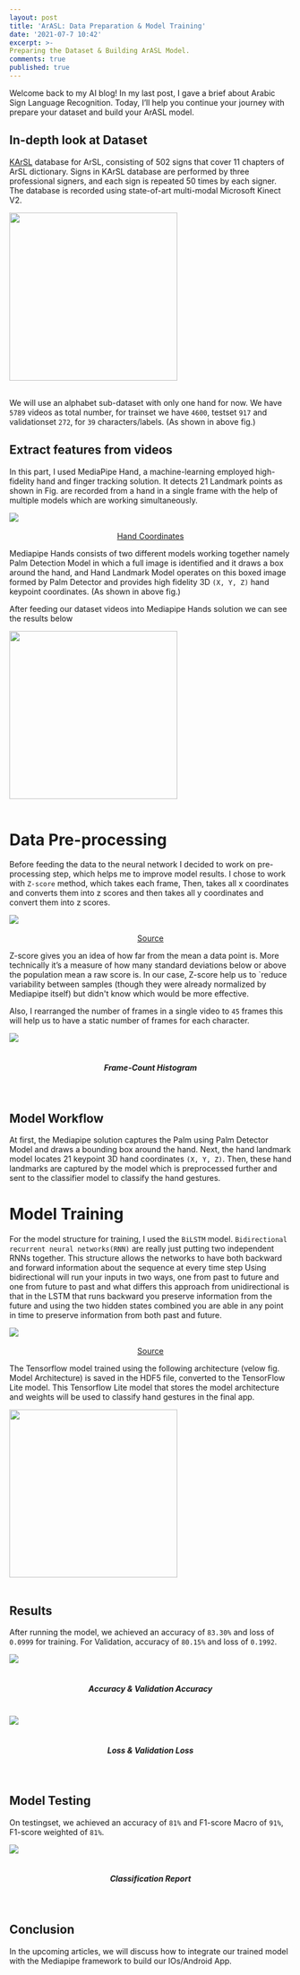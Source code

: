 ```yaml
---
layout: post
title: 'ArASL: Data Preparation & Model Training'
date: '2021-07-7 10:42'
excerpt: >-
Preparing the Dataset & Building ArASL Model.
comments: true
published: true
---
```


Welcome back to my AI blog! In my last post, I gave a brief about Arabic Sign Language Recognition. Today, I’ll help you continue your journey with prepare your dataset and build your ArASL model.

## In-depth look at Dataset
[KArSL](https://dl.acm.org/doi/10.1145/3423420) database for ArSL, consisting of 502 signs that cover 11 chapters of ArSL dictionary. Signs in KArSL database are performed by three professional signers, and each sign is repeated 50 times by each signer. The database is recorded using state-of-art multi-modal Microsoft Kinect V2.



<div class="fig figcenter fighighlight">
  <img width="300" height="300" src="/img/chars.png">
  <div class="figcaption" style="text-align: center;"><br>
  </div>
</div>

We will use an alphabet sub-dataset with only one hand for now. We have `5789` videos as total number, for trainset we have `4600`, testset `917` and validationset `272`, for `39` characters/labels. (As shown in above fig.)

## Extract features from videos
In this part, I used MediaPipe Hand, a machine-learning employed high-fidelity hand and finger tracking solution. It detects 21 Landmark points as shown in Fig. are recorded from a hand in a single frame with the help of multiple models which are working simultaneously.

<div class="fig figcenter fighighlight">
  <img src="https://miro.medium.com/max/1400/1*fMBLvkdLbg0MEfv7KbJZjQ.png">
  <div class="figcaption" style="text-align: center;"><br><a style="text-align: center;" href="https://miro.medium.com/max/1400/1*fMBLvkdLbg0MEfv7KbJZjQ.png">Hand Coordinates</a><br>
  </div>
</div>

Mediapipe Hands consists of two different models working together namely Palm Detection Model in which a full image is identified and it draws a box around the hand, and Hand Landmark Model operates on this boxed image formed by Palm Detector and provides high fidelity 3D `(X, Y, Z)` hand keypoint coordinates. (As shown in above fig.)

After feeding our dataset videos into Mediapipe Hands solution we can see the results below

<div class="fig figcenter fighighlight">
  <img width="300"  src="/img/data.png">
  <div class="figcaption" style="text-align: center;"><br>
  </div>
</div>

# Data Pre-processing
Before feeding the data to the neural network I decided to work on pre-processing step, which helps me to improve model results. I chose to work with `Z-score` method, which takes each frame, Then, takes all x coordinates and converts them into z scores and then takes all y coordinates and convert them into z scores.

<div class="fig figcenter fighighlight">
  <img src="https://www.statisticshowto.com/wp-content/uploads/2016/11/alternate-z-score-150x76.png">
  <div class="figcaption" style="text-align: center;"><br><a style="text-align: center;" href="https://www.statisticshowto.com/probability-and-statistics/z-score">Source</a><br>
  </div>
</div>

Z-score gives you an idea of how far from the mean a data point is. More technically it’s a measure of how many standard deviations below or above the population mean a raw score is. In our case, Z-score help us to `reduce variability between samples (though they were already normalized by Mediapipe itself) but didn't know which would be more effective.

Also, I rearranged the number of frames in a single video to `45` frames this will help us to have a static number of frames for each character.

<div class="fig figcenter fighighlight">
  <img src="/img/hist.png">
  <div class="figcaption" style="text-align: center;"><br><h5 style="text-align: center;">Frame-Count Histogram</h5><br>
  </div>
</div>

## Model Workflow
At first, the Mediapipe solution captures the Palm using Palm Detector Model and draws a bounding box around the hand.
Next, the hand landmark model locates 21 keypoint 3D hand coordinates `(X, Y, Z)`.
Then, these hand landmarks are captured by the model which is preprocessed further and sent to the classifier model to classify the hand gestures.

# Model Training 
For the model structure for training, I used the `BiLSTM` model. `Bidirectional recurrent neural networks(RNN)` are really just putting two independent RNNs together. This structure allows the networks to have both backward and forward information about the sequence at every time step
Using bidirectional will run your inputs in two ways, one from past to future and one from future to past and what differs this approach from unidirectional is that in the LSTM that runs backward you preserve information from the future and using the two hidden states combined you are able in any point in time to preserve information from both past and future.


<div class="fig figcenter fighighlight">
  <img src="
https://miro.medium.com/max/1400/1*B5NHtY8_Y4we0DE4Y-acBA.png">
  <div class="figcaption" style="text-align: center;"><br><a style="text-align: center;" href="https://medium.com/@raghavaggarwal0089/bi-lstm-bc3d68da8bd0z-score">Source</a><br>
  </div>
</div>

The Tensorflow model trained using the following architecture (velow fig. Model Architecture) is saved in the HDF5 file, converted to the TensorFlow Lite model. This Tensorflow Lite model that stores the model architecture and weights will be used to classify hand gestures in the final app.


<div class="fig figcenter fighighlight">
  <img width="300"  src="/img/nn_graph.png">
  <div class="figcaption" style="text-align: center;"><br>
  </div>
</div>


## Results

After running the model, we achieved an accuracy of `83.30%` and loss of `0.0999` for training. For Validation, accuracy of `80.15%` and loss of `0.1992`.

<div class="fig figcenter fighighlight">
  <img src="/img/acc.png">
  <div class="figcaption" style="text-align: center;"><br><h5 style="text-align: center;">Accuracy  &  Validation Accuracy</h5><br>
  </div>
</div>


<div class="fig figcenter fighighlight">
  <img src="/img/loss.png">
  <div class="figcaption" style="text-align: center;"><br><h5 style="text-align: center;">Loss  &  Validation Loss</h5><br>
  </div>
</div>


## Model Testing
On testingset, we achieved an accuracy of `81%` and F1-score Macro of `91%`,  F1-score weighted of `81%`.

<div class="fig figcenter fighighlight">
  <img src="/img/report.png">
  <div class="figcaption" style="text-align: center;"><br><h5 style="text-align: center;">Classification Report</h5><br>
  </div>
</div>


## Conclusion

In the upcoming articles, we will discuss how to integrate our trained model with the Mediapipe framework to build our IOs/Android App.